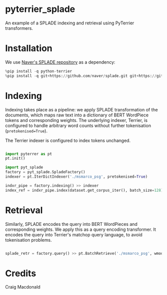 # pyterrier_splade

An example of a SPLADE indexing and retrieval using PyTerrier transformers. 


# Installation

We use [Naver's SPLADE repository](https://github.com/naver/splade) as a dependency: 

```python
%pip install -q python-terrier
%pip install -q git+https://github.com/naver/splade.git git+https://github.com/cmacdonald/pyt_splade.git
```

# Indexing

Indexing takes place as a pipeline: we apply SPLADE transformation of the documents, which maps raw text into a dictionary of BERT WordPiece tokens and corresponding weights. The underlying indexer, Terrier, is configured to handle arbitrary word counts without further tokenisation (`pretokenised=True`).

The Terrier indexer is configured to index tokens unchanged. 

```python

import pyterrer as pt
pt.init()

import pyt_splade
factory = pyt_splade.SpladeFactory()
indexer = pt.IterDictIndexer('./msmarco_psg', pretokenised=True)

indxr_pipe = factory.indexing() >> indexer
index_ref = indxr_pipe.index(dataset.get_corpus_iter(), batch_size=128)

```

# Retrieval

Similarly, SPLADE encodes the query into BERT WordPieces and corresponding weights.
We apply this as a query encoding transformer. It encodes the query into Terrier's matchop query language, to avoid tokenisation problems.

```python

splade_retr = factory.query() >> pt.BatchRetrieve('./msmarco_psg', wmodel='Tf')

```

# Credits 

Craig Macdonald
